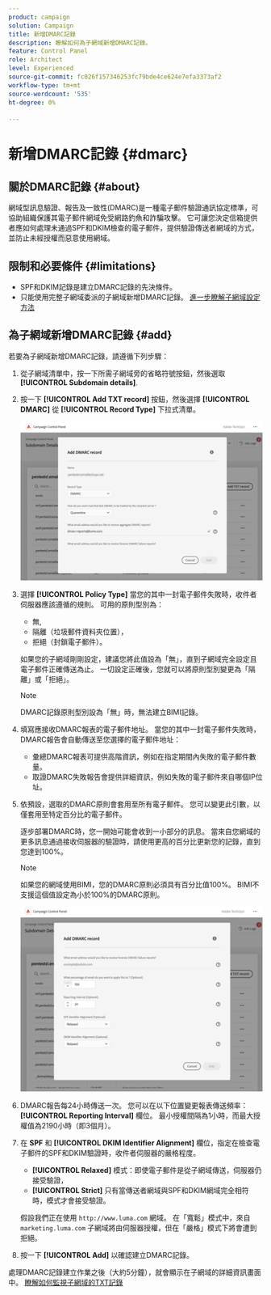 ```yaml
---
product: campaign
solution: Campaign
title: 新增DMARC記錄
description: 瞭解如何為子網域新增DMARC記錄。
feature: Control Panel
role: Architect
level: Experienced
source-git-commit: fc026f157346253fc79bde4ce624e7efa3373af2
workflow-type: tm+mt
source-wordcount: '535'
ht-degree: 0%

---
```



# 新增DMARC記錄 {#dmarc}

## 關於DMARC記錄 {#about}

網域型訊息驗證、報告及一致性(DMARC)是一種電子郵件驗證通訊協定標準，可協助組織保護其電子郵件網域免受網路釣魚和詐騙攻擊。 它可讓您決定信箱提供者應如何處理未通過SPF和DKIM檢查的電子郵件，提供驗證傳送者網域的方式，並防止未經授權而惡意使用網域。

## 限制和必要條件 {#limitations}

* SPF和DKIM記錄是建立DMARC記錄的先決條件。
* 只能使用完整子網域委派的子網域新增DMARC記錄。 [進一步瞭解子網域設定方法](subdomains-branding.md#subdomain-delegation-methods)

## 為子網域新增DMARC記錄 {#add}

若要為子網域新增DMARC記錄，請遵循下列步驟：

1. 從子網域清單中，按一下所需子網域旁的省略符號按鈕，然後選取 **[!UICONTROL Subdomain details]**.

1. 按一下 **[!UICONTROL Add TXT record]** 按鈕，然後選擇 **[!UICONTROL DMARC]** 從 **[!UICONTROL Record Type]** 下拉式清單。

   ![](assets/dmarc-add.png)

1. 選擇 **[!UICONTROL Policy Type]** 當您的其中一封電子郵件失敗時，收件者伺服器應該遵循的規則。 可用的原則型別為：

   * 無,
   * 隔離（垃圾郵件資料夾位置），
   * 拒絕（封鎖電子郵件）。

   如果您的子網域剛剛設定，建議您將此值設為「無」，直到子網域完全設定且電子郵件正確傳送為止。 一切設定正確後，您就可以將原則型別變更為「隔離」或「拒絕」。

   >[!NOTE]
   >
   > DMARC記錄原則型別設為「無」時，無法建立BIMI記錄。

1. 填寫應接收DMARC報表的電子郵件地址。 當您的其中一封電子郵件失敗時，DMARC報告會自動傳送至您選擇的電子郵件地址：

   * 彙總DMARC報表可提供高階資訊，例如在指定期間內失敗的電子郵件數量。
   * 取證DMARC失敗報告會提供詳細資訊，例如失敗的電子郵件來自哪個IP位址。

1. 依預設，選取的DMARC原則會套用至所有電子郵件。 您可以變更此引數，以僅套用至特定百分比的電子郵件。

   逐步部署DMARC時，您一開始可能會收到一小部分的訊息。 當來自您網域的更多訊息通過接收伺服器的驗證時，請使用更高的百分比更新您的記錄，直到您達到100%。

   >[!NOTE]
   >
   >如果您的網域使用BIMI，您的DMARC原則必須具有百分比值100%。 BIMI不支援這個值設定為小於100%的DMARC原則。

   ![](assets/dmarc-add2.png)

1. DMARC報告每24小時傳送一次。 您可以在以下位置變更報表傳送頻率： **[!UICONTROL Reporting Interval]** 欄位。 最小授權間隔為1小時，而最大授權值為2190小時（即3個月）。

1. 在 **SPF** 和 **[!UICONTROL DKIM Identifier Alignment]** 欄位，指定在檢查電子郵件的SPF和DKIM驗證時，收件者伺服器的嚴格程度。

   * **[!UICONTROL Relaxed]** 模式：即使電子郵件是從子網域傳送，伺服器仍接受驗證，
   * **[!UICONTROL Strict]** 只有當傳送者網域與SPF和DKIM網域完全相符時，模式才會接受驗證。

   假設我們正在使用 `http://www.luma.com` 網域。 在「寬鬆」模式中，來自 `marketing.luma.com` 子網域將由伺服器授權，但在「嚴格」模式下將會遭到拒絕。

1. 按一下 **[!UICONTROL Add]** 以確認建立DMARC記錄。

處理DMARC記錄建立作業之後（大約5分鐘），就會顯示在子網域的詳細資訊畫面中。 [瞭解如何監視子網域的TXT記錄](gs-txt-records.md#monitor)